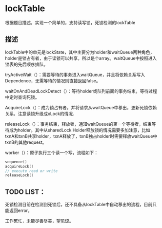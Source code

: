 # lockTable

根据题目描述，实现一个简单的，支持读写锁，死锁检测的lockTable



## 描述

lockTable中的单元是lockState，其中主要分为holder和waitQueue两种角色，holder是锁占有者，由于读锁可以共享，所以是个array。waitQueue中按照进入锁表的先后顺序排队。

tryActiveWait（）：需要等待的事务进入waitQueue，并且将依赖关系写入Dependence，无需等待的情况则直接返回false。

waitOnAndDeadLockDetect（）：等待holder或队列前面的事务结束，等待过程中定时查询死锁。

AcquireLock（）：成为锁占有者，并将请求从waitQueue中移出，更新死锁依赖关系，注意读锁升级成xLock的情况.

releaseLock（）：事务结束，释放锁，通知waitQueue的第一个等待者，结束等待成为holder。其中从sharedLock Holder释放锁的情况需要多加注意，比如txnA和txnB共享holder，txnA释放了，txnB独占holder时需要释放waitQueue中txnB的其他request。



worker（）：原子执行三个读一个写，流程如下：

```go
sequence()
acquireLock()
// execute read or write
releaseLock()
```



## TODO LIST：

死锁检测目前在检测到死锁后，还不具备从lockTable中自动移出的流程，目前只能返回error。

工作繁忙，未能尽善尽美，望见谅。


